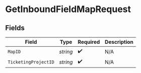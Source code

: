 # GetInboundFieldMapRequest


## Fields

| Field                | Type                 | Required             | Description          |
| -------------------- | -------------------- | -------------------- | -------------------- |
| `MapID`              | *string*             | :heavy_check_mark:   | N/A                  |
| `TicketingProjectID` | *string*             | :heavy_check_mark:   | N/A                  |